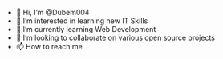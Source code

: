 - 👋 Hi, I’m @Dubem004
- 👀 I’m interested in learning new IT Skills
- 🌱 I’m currently learning Web Development
- 💞️ I’m looking to collaborate on various open source projects
- 📫 How to reach me 

<!---
Dubem004/Dubem004 is a ✨ special ✨ repository because its `README.md` (this file) appears on your GitHub profile.
You can click the Preview link to take a look at your changes.
--->
